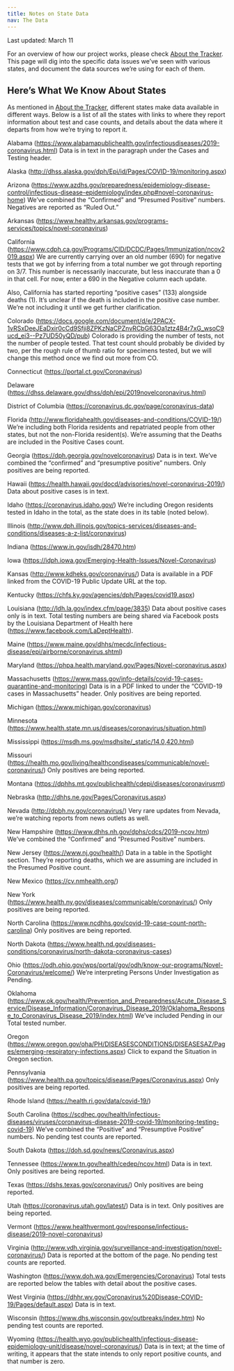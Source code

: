```yaml
---
title: Notes on State Data
nav: The Data
---
```

<p class="updated">Last updated: March 11</p>

For an overview of how our project works, please check [About the Tracker](/about-tracker). This page will dig into the specific data issues we’ve seen with various states, and document the data sources we’re using for each of them. 

## Here’s What We Know About States 

As mentioned in [About the Tracker](/about-tracker), different states make data available in different ways. Below is a list of all the states with links to where they report information about test and case counts, and details about the data where it departs from how we’re trying to report it.

Alabama (https://www.alabamapublichealth.gov/infectiousdiseases/2019-coronavirus.html) Data is in text in the paragraph under the Cases and Testing header.

Alaska (http://dhss.alaska.gov/dph/Epi/id/Pages/COVID-19/monitoring.aspx)

Arizona (https://www.azdhs.gov/preparedness/epidemiology-disease-control/infectious-disease-epidemiology/index.php#novel-coronavirus-home) We’ve combined the “Confirmed” and “Presumed Positive” numbers. Negatives are reported as “Ruled Out.”

Arkansas (https://www.healthy.arkansas.gov/programs-services/topics/novel-coronavirus)

California (https://www.cdph.ca.gov/Programs/CID/DCDC/Pages/Immunization/ncov2019.aspx)  We are currently carrying over an old number (690) for negative tests that we got by inferring from a total number we got through reporting on 3/7. This number is necessarily inaccurate, but less inaccurate than a 0 in that cell. For now, enter a 690 in the Negative column each update. 

Also, California has started reporting “positive cases” (133) alongside deaths (1). It’s unclear if the death is included in the positive case number. We’re not including it until we get further clarification.

Colorado (https://docs.google.com/document/d/e/2PACX-1vRSxDeeJEaDxir0cCd9Sfji8ZPKzNaCPZnvRCbG63Oa1ztz4B4r7xG_wsoC9ucd_ei3--Pz7UD50yQD/pub) Colorado is providing the number of tests, not the number of people tested. That test count should probably be divided by two, per the rough rule of thumb ratio for specimens tested, but we will change this method once we find out more from CO.

Connecticut (https://portal.ct.gov/Coronavirus)

Delaware (https://dhss.delaware.gov/dhss/dph/epi/2019novelcoronavirus.html)

District of Columbia (https://coronavirus.dc.gov/page/coronavirus-data)

Florida (http://www.floridahealth.gov/diseases-and-conditions/COVID-19/) We’re including both Florida residents and repatriated people from other states, but not the non-Florida resident(s). We’re assuming that the Deaths are included in the Positive Cases count.

Georgia (https://dph.georgia.gov/novelcoronavirus) Data is in text. We’ve combined the “confirmed” and “presumptive positive” numbers. Only positives are being reported.

Hawaii (https://health.hawaii.gov/docd/advisories/novel-coronavirus-2019/) Data about positive cases is in text.

Idaho (https://coronavirus.idaho.gov/) We’re including Oregon residents tested in Idaho in the total, as the state does in its table (noted below).

Illinois (http://www.dph.illinois.gov/topics-services/diseases-and-conditions/diseases-a-z-list/coronavirus) 

Indiana (https://www.in.gov/isdh/28470.htm)

Iowa (https://idph.iowa.gov/Emerging-Health-Issues/Novel-Coronavirus)

Kansas (http://www.kdheks.gov/coronavirus/) Data is available in a PDF linked from the COVID-19 Public Update URL at the top.

Kentucky (https://chfs.ky.gov/agencies/dph/Pages/covid19.aspx)

Louisiana (http://ldh.la.gov/index.cfm/page/3835) Data about positive cases only is in text. Total testing numbers are being shared via Facebook posts by the Louisiana Department of Health here (https://www.facebook.com/LaDeptHealth).

Maine (https://www.maine.gov/dhhs/mecdc/infectious-disease/epi/airborne/coronavirus.shtml)

Maryland (https://phpa.health.maryland.gov/Pages/Novel-coronavirus.aspx)

Massachusetts (https://www.mass.gov/info-details/covid-19-cases-quarantine-and-monitoring) Data is in a PDF linked to under the “COVID-19 cases in Massachusetts” header. Only positives are being reported.

Michigan (https://www.michigan.gov/coronavirus)

Minnesota (https://www.health.state.mn.us/diseases/coronavirus/situation.html)

Mississippi (https://msdh.ms.gov/msdhsite/_static/14,0,420.html)

Missouri (https://health.mo.gov/living/healthcondiseases/communicable/novel-coronavirus/) Only positives are being reported.

Montana (https://dphhs.mt.gov/publichealth/cdepi/diseases/coronavirusmt)

Nebraska (http://dhhs.ne.gov/Pages/Coronavirus.aspx)

Nevada (http://dpbh.nv.gov/coronavirus/) Very rare updates from Nevada, we’re watching reports from news outlets as well.

New Hampshire (https://www.dhhs.nh.gov/dphs/cdcs/2019-ncov.htm) We’ve combined the “Confirmed” and “Presumed Positive” numbers.

New Jersey (https://www.nj.gov/health/) Data in a table in the Spotlight section. They’re reporting deaths, which we are assuming are included in the Presumed Positive count.

New Mexico (https://cv.nmhealth.org/)

New York (https://www.health.ny.gov/diseases/communicable/coronavirus/) Only positives are being reported.

North Carolina (https://www.ncdhhs.gov/covid-19-case-count-north-carolina) Only positives are being reported.

North Dakota (https://www.health.nd.gov/diseases-conditions/coronavirus/north-dakota-coronavirus-cases)

Ohio (https://odh.ohio.gov/wps/portal/gov/odh/know-our-programs/Novel-Coronavirus/welcome/) We’re interpreting Persons Under Investigation as Pending.

Oklahoma (https://www.ok.gov/health/Prevention_and_Preparedness/Acute_Disease_Service/Disease_Information/Coronavirus_Disease_2019/Oklahoma_Response_to_Coronavirus_Disease_2019/index.html) We’ve included Pending in our Total tested number.

Oregon (https://www.oregon.gov/oha/PH/DISEASESCONDITIONS/DISEASESAZ/Pages/emerging-respiratory-infections.aspx) Click to expand the Situation in Oregon section.

Pennsylvania (https://www.health.pa.gov/topics/disease/Pages/Coronavirus.aspx) Only positives are being reported.

Rhode Island (https://health.ri.gov/data/covid-19/) 

South Carolina (https://scdhec.gov/health/infectious-diseases/viruses/coronavirus-disease-2019-covid-19/monitoring-testing-covid-19) We’ve combined the “Positive” and “Presumptive Positive” numbers. No pending test counts are reported.

South Dakota (https://doh.sd.gov/news/Coronavirus.aspx)

Tennessee (https://www.tn.gov/health/cedep/ncov.html) Data is in text. Only positives are being reported.

Texas (https://dshs.texas.gov/coronavirus/) Only positives are being reported.

Utah (https://coronavirus.utah.gov/latest/) Data is in text. Only positives are being reported.

Vermont (https://www.healthvermont.gov/response/infectious-disease/2019-novel-coronavirus)

Virginia (http://www.vdh.virginia.gov/surveillance-and-investigation/novel-coronavirus/) Data is reported at the bottom of the page. No pending test counts are reported.

Washington (https://www.doh.wa.gov/Emergencies/Coronavirus) Total tests are reported below the tables with detail about the positive cases.

West Virginia (https://dhhr.wv.gov/Coronavirus%20Disease-COVID-19/Pages/default.aspx) Data is in text.

Wisconsin (https://www.dhs.wisconsin.gov/outbreaks/index.htm) No pending test counts are reported.

Wyoming (https://health.wyo.gov/publichealth/infectious-disease-epidemiology-unit/disease/novel-coronavirus/) Data is in text; at the time of writing, it appears that the state intends to only report positive counts, and that number is zero.